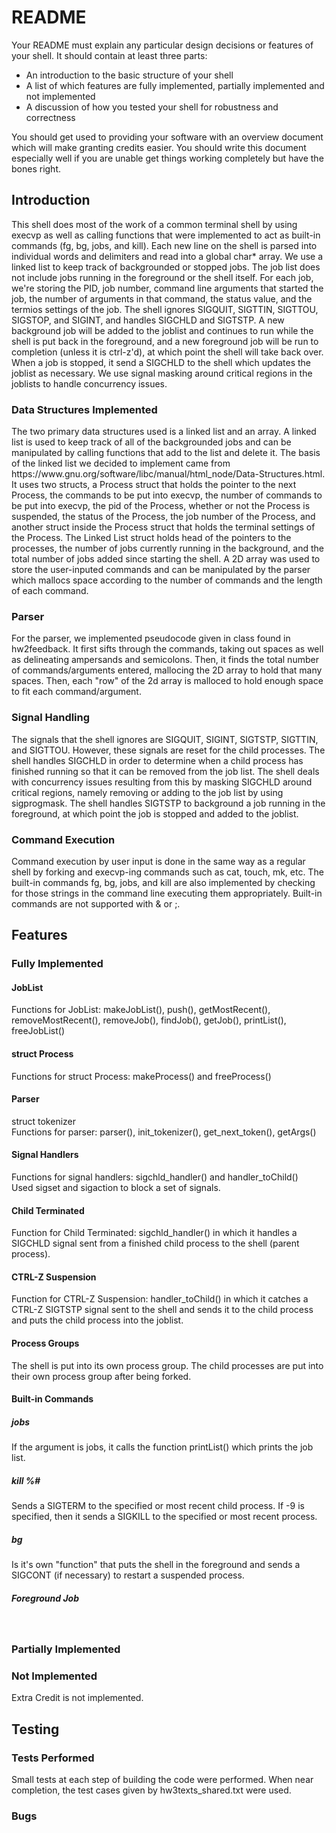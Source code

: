 # README

Your README must explain any particular design decisions or features of your shell. It
should contain at least three parts:
- An introduction to the basic structure of your shell
- A list of which features are fully implemented, partially implemented and not implemented
- A discussion of how you tested your shell for robustness and correctness

You should get used to providing your software with an overview document which will make
granting credits easier. You should write this document especially well if you are unable get
things working completely but have the bones right.

<h2>Introduction</h2>
This shell does most of the work of a common terminal shell by using execvp as well as calling functions that were implemented to act as built-in commands (fg, bg, jobs, and kill). Each new line on the shell is parsed into individual words and delimiters and read into a global char* array. We use a linked list to keep track of backgrounded or stopped jobs. The job list does not include jobs running in the foreground or the shell itself. For each job, we're storing the PID, job number, command line arguments that started the job, the number of arguments in that command, the status value, and the termios settings of the job. The shell ignores SIGQUIT, SIGTTIN, SIGTTOU, SIGSTOP, and SIGINT, and handles SIGCHLD and SIGTSTP. A new background job will be added to the joblist and continues to run while the shell is put back in the foreground, and a new foreground job will be run to completion (unless it is ctrl-z'd), at which point the shell will take back over. When a job is stopped, it send a SIGCHLD to the shell which updates the joblist as necessary. We use signal masking around critical regions in the joblists to handle concurrency issues.

<h3>Data Structures Implemented</h3>
The two primary data structures used is a linked list and an array. A linked list is used to keep track of all of the backgrounded jobs and can be manipulated by calling functions that add to the list and delete it. The basis of the linked list we decided to implement came from https://www.gnu.org/software/libc/manual/html_node/Data-Structures.html. It uses two structs, a Process struct that holds the pointer to the next Process, the commands to be put into execvp, the number of commands to be put into execvp, the pid of the Process, whether or not the Process is suspended, the status of the Process, the job number of the Process, and another struct inside the Process struct that holds the terminal settings of the Process. The Linked List struct holds head of the pointers to the processes, the number of jobs currently running in the background, and the total number of jobs added since starting the shell. A 2D array was used to store the user-inputed commands and can be manipulated by the parser which mallocs space according to the number of commands and the length of each command. 

<h3>Parser</h3>
For the parser, we implemented pseudocode given in class found in hw2feedback. It first sifts through the commands, taking out spaces as well as delineating ampersands and semicolons. Then, it finds the total number of commands/arguments entered, mallocing the 2D array to hold that many spaces. Then, each "row" of the 2d array is malloced to hold enough space to fit each command/argument. 

<h3>Signal Handling</h3>
The signals that the shell ignores are SIGQUIT, SIGINT, SIGTSTP, SIGTTIN, and SIGTTOU. However, these signals are reset for the child processes. The shell handles SIGCHLD in order to determine when a child process has finished running so that it can be removed from the job list. The shell deals with concurrency issues resulting from this by masking SIGCHLD around critical regions, namely removing or adding to the job list by using sigprogmask. The shell handles SIGTSTP to background a job running in the foreground, at which point the job is stopped and added to the joblist.

<h3>Command Execution</h3>
Command execution by user input is done in the same way as a regular shell by forking and execvp-ing commands such as cat, touch, mk, etc. The built-in commands fg, bg, jobs, and kill are also implemented by checking for those strings in the command line executing them appropriately. Built-in commands are not supported with & or ;.

<h2>Features</h2>

<h3>Fully Implemented</h3>
<h4>JobList</h4>
Functions for JobList: makeJobList(), push(), getMostRecent(), removeMostRecent(), removeJob(), findJob(), getJob(), printList(), freeJobList()
<h4>struct Process</h4>
Functions for struct Process: makeProcess() and freeProcess()
<h4>Parser</h4>
struct tokenizer <br />
Functions for parser: parser(), init_tokenizer(), get_next_token(), getArgs()
<h4>Signal Handlers</h4>
Functions for signal handlers: sigchld_handler() and handler_toChild() <br />
Used sigset and sigaction to block a set of signals.
<h4>Child Terminated</h4>
Function for Child Terminated: sigchld_handler() in which it handles a SIGCHLD signal sent from a finished child process to the shell (parent process).
<h4>CTRL-Z Suspension</h4>
Function for CTRL-Z Suspension: handler_toChild() in which it catches a CTRL-Z SIGTSTP signal sent to the shell and sends it to the child process and puts the child process into the joblist.
<h4>Process Groups</h4>
The shell is put into its own process group. The child processes are put into their own process group after being forked.
<h4>Built-in Commands </h4>
<h5>jobs</h4>
If the argument is jobs, it calls the function printList() which prints the job list.
<h5>kill %#</h4>
Sends a SIGTERM to the specified or most recent child process. If -9 is specified, then it sends a SIGKILL to the specified or most recent process.
<h5>bg</h5>
Is it's own "function" that puts the shell in the foreground and sends a SIGCONT (if necessary) to restart a suspended process.
<h5>Foreground Job</h5>
<br />

<h3>Partially Implemented</h3>


<h3>Not Implemented</h3>
Extra Credit is not implemented.

<h2>Testing</h2>

<h3>Tests Performed</h3>
Small tests at each step of building the code were performed. When near completion, the test cases given by hw3texts_shared.txt were used. 

<h3>Bugs</h3>
